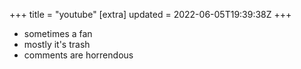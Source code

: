 +++
title = "youtube"
[extra]
updated = 2022-06-05T19:39:38Z
+++

- sometimes a fan
- mostly it's trash
- comments are horrendous